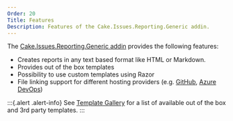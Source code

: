 ```yaml
---
Order: 20
Title: Features
Description: Features of the Cake.Issues.Reporting.Generic addin.
---
```

The [Cake.Issues.Reporting.Generic addin] provides the following features:

* Creates reports in any text based format like HTML or Markdown.
* Provides out of the box templates
* Possibility to use custom templates using Razor
* File linking support for different hosting providers (e.g. [GitHub], [Azure DevOps])

:::{.alert .alert-info}
See [Template Gallery] for a list of available out of the box and 3rd party templates.
:::

[Cake.Issues.Reporting.Generic addin]: https://www.nuget.org/packages/Cake.Issues.Reporting.Generic
[Template Gallery]: templates/
[GitHub]: ../../../api/Cake.Issues.Reporting.Generic/GenericIssueReportFormatAliases/025FE825
[Azure DevOps]: ../../../api/Cake.Issues.Reporting.Generic/GenericIssueReportFormatAliases/61E51241
